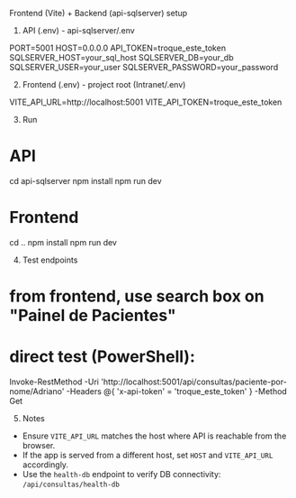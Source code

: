 Frontend (Vite) + Backend (api-sqlserver) setup

1) API (.env) - api-sqlserver/.env

PORT=5001
HOST=0.0.0.0
API_TOKEN=troque_este_token
SQLSERVER_HOST=your_sql_host
SQLSERVER_DB=your_db
SQLSERVER_USER=your_user
SQLSERVER_PASSWORD=your_password

2) Frontend (.env) - project root (Intranet/.env)

VITE_API_URL=http://localhost:5001
VITE_API_TOKEN=troque_este_token

3) Run

# API
cd api-sqlserver
npm install
npm run dev

# Frontend
cd ..
npm install
npm run dev

4) Test endpoints
# from frontend, use search box on "Painel de Pacientes"
# direct test (PowerShell):
Invoke-RestMethod -Uri 'http://localhost:5001/api/consultas/paciente-por-nome/Adriano' -Headers @{ 'x-api-token' = 'troque_este_token' } -Method Get

5) Notes
- Ensure `VITE_API_URL` matches the host where API is reachable from the browser.
- If the app is served from a different host, set `HOST` and `VITE_API_URL` accordingly.
- Use the `health-db` endpoint to verify DB connectivity: `/api/consultas/health-db`